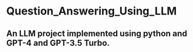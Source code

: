 # Question_Answering_Using_LLM

## An LLM project implemented using python and GPT-4 and GPT-3.5 Turbo.
